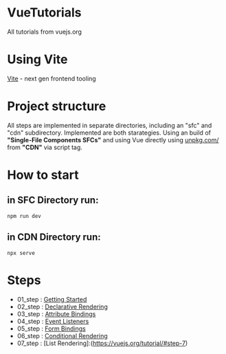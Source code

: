 # VueTutorials
All tutorials from vuejs.org

# Using Vite
[Vite](https://vitejs.dev/) - next gen frontend tooling

# Project structure
All steps are implemented in separate directories, including an "sfc" and "cdn" subdirectory.
Implemented are both starategies. Using an build of **"Single-File Components SFCs"** and using Vue
directly using [unpkg.com/](https://unpkg.com/) from **"CDN"** via script tag.


# How to start 
## in SFC Directory run:
`npm run dev`
## in CDN Directory run:
`npx serve`

# Steps

- 01_step : [Getting Started](https://vuejs.org/tutorial/#step-1)
- 02_step : [Declarative Rendering](https://vuejs.org/tutorial/#step-2)
- 03_step : [Attribute Bindings](https://vuejs.org/tutorial/#step-3)
- 04_step : [Event Listeners](https://vuejs.org/tutorial/#step-4)
- 05_step : [Form Bindings](https://vuejs.org/tutorial/#step-5)
- 06_step : [Conditional Rendering](https://vuejs.org/tutorial/#step-6)
- 07_step : [List Rendering]:(https://vuejs.org/tutorial/#step-7)
